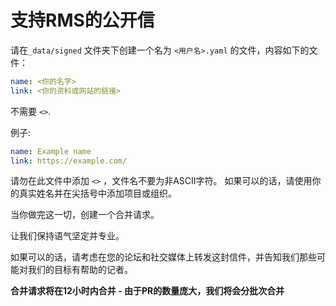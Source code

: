 # 支持RMS的公开信

请在`_data/signed` 文件夹下创建一个名为 `<用户名>.yaml` 的文件，内容如下的文件：

```yaml
name: <你的名字>
link: <你的资料或网站的链接>
```

不需要 `<>`.

例子:
```yaml
name: Example name
link: https://example.com/
```

请勿在此文件中添加 `<>` ，文件名不要为非ASCII字符。
如果可以的话，请使用你的真实姓名并在尖括号中添加项目或组织。

当你做完这一切，创建一个合并请求。

让我们保持语气坚定并专业。

如果可以的话，请考虑在您的论坛和社交媒体上转发这封信件，并告知我们那些可能对我们的目标有帮助的记者。

**合并请求将在12小时内合并 - 由于PR的数量庞大，我们将会分批次合并**
